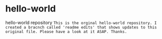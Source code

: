 # hello-world
hello-world repository
`This is the orginal hello-world repository. I created a bracnch called 'readme edits' that shows updates to this original file. Please have a look at it ASAP. Thanks.`

